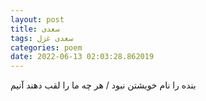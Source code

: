 ```yaml
---
layout: post
title: سعدی
tags: سعدی غزل
categories: poem
date: 2022-06-13 02:03:28.862019
---
```


بنده را نام خویشتن نبود / هر چه ما را لقب دهند آنیم